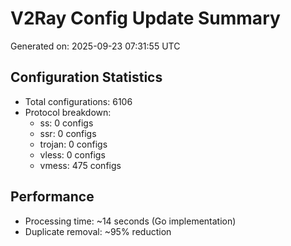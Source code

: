# V2Ray Config Update Summary
Generated on: 2025-09-23 07:31:55 UTC

## Configuration Statistics
- Total configurations: 6106
- Protocol breakdown:
  - ss: 0 configs
  - ssr: 0 configs
  - trojan: 0 configs
  - vless: 0 configs
  - vmess: 475 configs

## Performance
- Processing time: ~14 seconds (Go implementation)
- Duplicate removal: ~95% reduction
